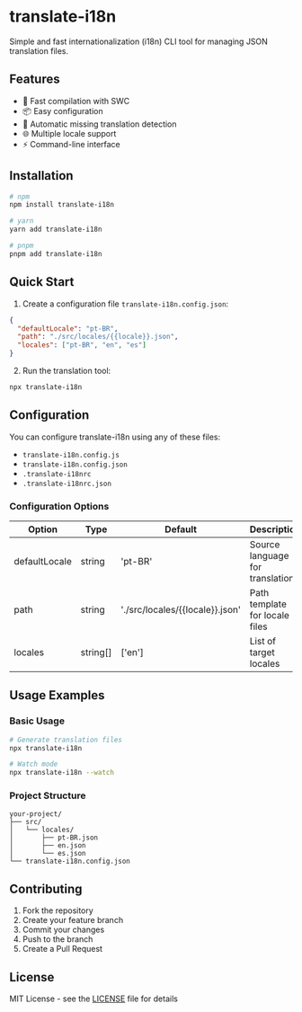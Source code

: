 # translate-i18n

Simple and fast internationalization (i18n) CLI tool for managing JSON translation files.

## Features

- 🚀 Fast compilation with SWC
- 📦 Easy configuration
- 🔄 Automatic missing translation detection
- 🌐 Multiple locale support
- ⚡ Command-line interface

## Installation

```bash
# npm
npm install translate-i18n

# yarn
yarn add translate-i18n

# pnpm
pnpm add translate-i18n
```

## Quick Start

1. Create a configuration file `translate-i18n.config.json`:

```json
{
  "defaultLocale": "pt-BR",
  "path": "./src/locales/{{locale}}.json",
  "locales": ["pt-BR", "en", "es"]
}
```

2. Run the translation tool:

```bash
npx translate-i18n
```

## Configuration

You can configure translate-i18n using any of these files:

- `translate-i18n.config.js`
- `translate-i18n.config.json`
- `.translate-i18nrc`
- `.translate-i18nrc.json`

### Configuration Options

| Option        | Type     | Default                         | Description                      |
| ------------- | -------- | ------------------------------- | -------------------------------- |
| defaultLocale | string   | 'pt-BR'                         | Source language for translations |
| path          | string   | './src/locales/{{locale}}.json' | Path template for locale files   |
| locales       | string[] | ['en']                          | List of target locales           |

## Usage Examples

### Basic Usage

```bash
# Generate translation files
npx translate-i18n

# Watch mode
npx translate-i18n --watch
```

### Project Structure

```
your-project/
├── src/
│   └── locales/
│       ├── pt-BR.json
│       ├── en.json
│       └── es.json
└── translate-i18n.config.json
```

## Contributing

1. Fork the repository
2. Create your feature branch
3. Commit your changes
4. Push to the branch
5. Create a Pull Request

## License

MIT License - see the [LICENSE](LICENSE) file for details
